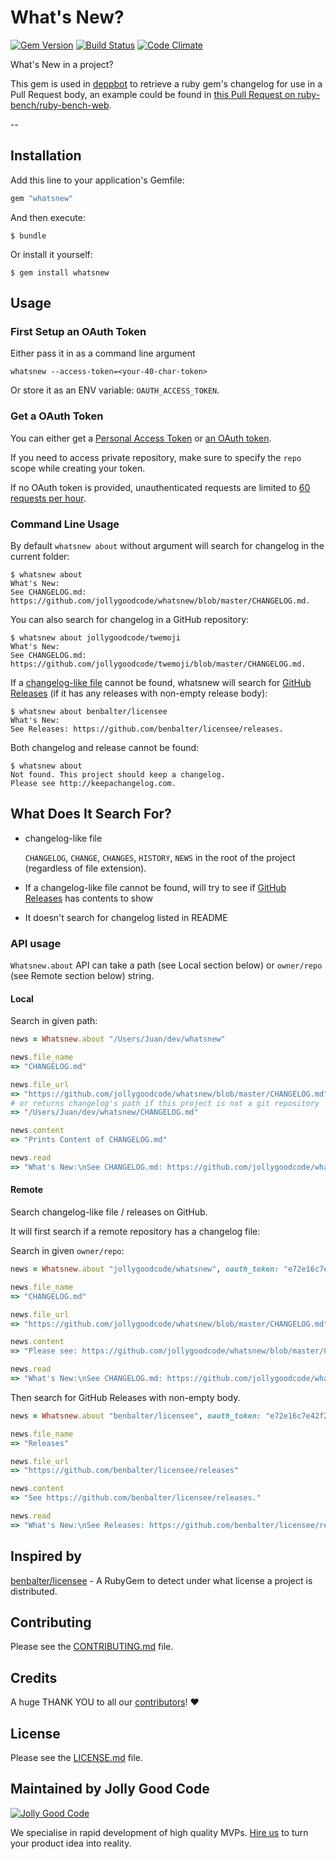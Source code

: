 # What's New?

[![Gem Version](https://badge.fury.io/rb/whatsnew.svg)](http://badge.fury.io/rb/whatsnew)
[![Build Status](https://travis-ci.org/jollygoodcode/whatsnew.svg?branch=master)](https://travis-ci.org/jollygoodcode/whatsnew)
[![Code Climate](https://codeclimate.com/github/jollygoodcode/whatsnew/badges/gpa.svg)](https://codeclimate.com/github/jollygoodcode/whatsnew)

What's New in a project?

This gem is used in [deppbot](https://www.deppbot.com) to retrieve a ruby gem's changelog for use in a Pull Request body, an example could be found in [this Pull Request on ruby-bench/ruby-bench-web](https://github.com/ruby-bench/ruby-bench-web/pull/122).

--

## Installation

Add this line to your application's Gemfile:

```ruby
gem "whatsnew"
```

And then execute:

```
$ bundle
```

Or install it yourself:

```
$ gem install whatsnew
```

## Usage

### First Setup an OAuth Token

Either pass it in as a command line argument

```
whatsnew --access-token=<your-40-char-token>
```

Or store it as an ENV variable: `OAUTH_ACCESS_TOKEN`.

### Get a OAuth Token

You can either get a [Personal Access Token](https://help.github.com/articles/creating-an-access-token-for-command-line-use/) or [an OAuth token](https://developer.github.com/v3/oauth).

If you need to access private repository, make sure to specify the `repo` scope while creating your token.

If no OAuth token is provided, unauthenticated requests are limited to [60 requests per hour](https://developer.github.com/v3/#rate-limiting).

### Command Line Usage

By default `whatsnew about` without argument will search for changelog in the current folder:

```
$ whatsnew about
What's New:
See CHANGELOG.md: https://github.com/jollygoodcode/whatsnew/blob/master/CHANGELOG.md.
```

You can also search for changelog in a GitHub repository:

```
$ whatsnew about jollygoodcode/twemoji
What's New:
See CHANGELOG.md: https://github.com/jollygoodcode/twemoji/blob/master/CHANGELOG.md.
```

If a [changelog-like file](#what-does-it-search-for) cannot be found, whatsnew will search for [GitHub Releases](https://github.com/blog/1547-release-your-software) (if it has any releases with non-empty release body):

```
$ whatsnew about benbalter/licensee
What's New:
See Releases: https://github.com/benbalter/licensee/releases.
```

Both changelog and release cannot be found:

```
$ whatsnew about
Not found. This project should keep a changelog.
Please see http://keepachangelog.com.
```

## What Does It Search For?

* changelog-like file

  `CHANGELOG`, `CHANGE`, `CHANGES`, `HISTORY`, `NEWS` in the root of the project (regardless of file extension).

* If a changelog-like file cannot be found, will try to see if [GitHub Releases](https://github.com/blog/1547-release-your-software) has contents to show

* It doesn't search for changelog listed in README

### API usage

`Whatsnew.about` API can take a path (see Local section below) or `owner/repo` (see Remote section below) string.

#### Local

Search in given path:

```ruby
news = Whatsnew.about "/Users/Juan/dev/whatsnew"

news.file_name
=> "CHANGELOG.md"

news.file_url
=> "https://github.com/jollygoodcode/whatsnew/blob/master/CHANGELOG.md"
# or returns changelog's path if this project is not a git repository
=> "/Users/Juan/dev/whatsnew/CHANGELOG.md"

news.content
=> "Prints Content of CHANGELOG.md"

news.read
=> "What's New:\nSee CHANGELOG.md: https://github.com/jollygoodcode/whatsnew/blob/master/CHANGELOG.md."
```

#### Remote

Search changelog-like file / releases on GitHub.

It will first search if a remote repository has a changelog file:

Search in given `owner/repo`:

```ruby
news = Whatsnew.about "jollygoodcode/whatsnew", oauth_token: "e72e16c7e42f292c6912e7710c838347ae178b4a"

news.file_name
=> "CHANGELOG.md"

news.file_url
=> "https://github.com/jollygoodcode/whatsnew/blob/master/CHANGELOG.md"

news.content
=> "Please see: https://github.com/jollygoodcode/whatsnew/blob/master/CHANGELOG.md."

news.read
=> "What's New:\nSee CHANGELOG.md: https://github.com/jollygoodcode/whatsnew/blob/master/CHANGELOG.md."
```

Then search for GitHub Releases with non-empty body.

```ruby
news = Whatsnew.about "benbalter/licensee", oauth_token: "e72e16c7e42f292c6912e7710c838347ae178b4a"

news.file_name
=> "Releases"

news.file_url
=> "https://github.com/benbalter/licensee/releases"

news.content
=> "See https://github.com/benbalter/licensee/releases."

news.read
=> "What's New:\nSee Releases: https://github.com/benbalter/licensee/releases."
```

## Inspired by

[benbalter/licensee](https://github.com/benbalter/licensee) - A RubyGem to detect under what license a project is distributed.

## Contributing

Please see the [CONTRIBUTING.md](/CONTRIBUTING.md) file.

## Credits

A huge THANK YOU to all our [contributors](https://github.com/jollygoodcode/whatsnew/graphs/contributors)! :heart:

## License

Please see the [LICENSE.md](/LICENSE.md) file.

## Maintained by Jolly Good Code

[![Jolly Good Code](https://cloud.githubusercontent.com/assets/1000669/9362336/72f9c406-46d2-11e5-94de-5060e83fcf83.jpg)](http://www.jollygoodcode.com)

We specialise in rapid development of high quality MVPs. [Hire us](http://www.jollygoodcode.com/#get-in-touch) to turn your product idea into reality.
